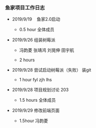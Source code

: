 ### 鱼家项目工作日志

* 2019/9/19    鱼家2.0启动
  
  - 0.5 hour 全体成员

* 2019/9/26 组装树莓派
  
  - 冯韵菱 张靖鸿 刘晃伸 田宇航
  
  - 2 hours

* 2019/9/28 尝试启动树莓派（失败） 装git
  
  - 1 hour fyl zjh lhs

* 2019/9/28 项目规划讨论 203
  
  - 1.5 hours 全体成员

* 2019/9/29 修改前端页面
  
  - 1.5hour 冯韵菱

